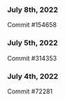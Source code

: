 ### July 8th, 2022

Commit #154658

### July 5th, 2022

Commit #314353


### July 4th, 2022

Commit #72281
